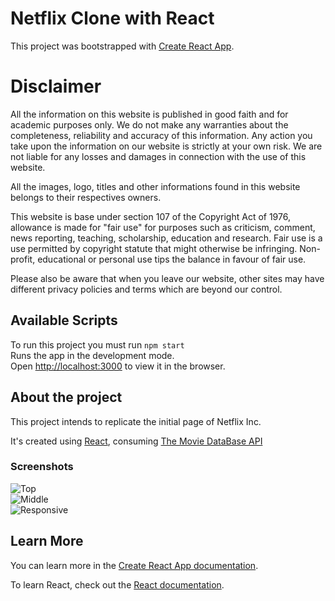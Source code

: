 # Netflix Clone with React
This project was bootstrapped with [Create React App](https://github.com/facebook/create-react-app).

# Disclaimer
All the information on this website is published in good faith and for academic purposes only. We do not make any warranties about the completeness, reliability and accuracy of this information. Any action you take upon the information on our website is strictly at your own risk. We are not liable for any losses and damages in connection with the use of this website.

All the images, logo, titles and other informations found in this website belongs to their respectives owners. 

This website is base under section 107 of the Copyright Act of 1976, allowance is made for "fair use" for purposes such as criticism, comment, news reporting, teaching, scholarship, education and research. Fair use is a use permitted by copyright statute that might otherwise be infringing. Non-profit, educational or personal use tips the balance in favour of fair use.

Please also be aware that when you leave our website, other sites may have different privacy policies and terms which are beyond our control.

## Available Scripts
To run this project you must run `npm start`\
Runs the app in the development mode.\
Open [http://localhost:3000](http://localhost:3000) to view it in the browser.

## About the project

This project intends to replicate the initial page of Netflix Inc.

It's created using [React](https://reactjs.org/docs/getting-started.html), consuming [The Movie DataBase API](https://www.themoviedb.org/documentation/api)

### Screenshots

![Top](https://i.ibb.co/NVN0rgh/Top.png)\
![Middle](https://i.ibb.co/WfFKHXV/Middle.png)\
![Responsive](https://i.ibb.co/r2Z6jJx/responsivo.png)

## Learn More

You can learn more in the [Create React App documentation](https://facebook.github.io/create-react-app/docs/getting-started).

To learn React, check out the [React documentation](https://reactjs.org/).

